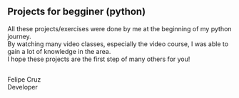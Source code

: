 ## Projects for begginer (python)

All these projects/exercises were done by me at the beginning of my python journey. </br>
By watching many video classes, especially the video course, I was able to gain a lot of knowledge in the area. </br>
I hope these projects are the first step of many others for you!

##

Felipe Cruz </br>
Developer
